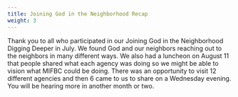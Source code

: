 ```yaml
---
title: Joining God in the Neighborhood Recap
weight: 3
---
```


Thank you to all who participated in our Joining God in the Neighborhood Digging Deeper in July. We found God and our neighbors reaching out to the neighbors in many different ways. We also had a luncheon on August 11 that people shared what each agency was doing so we might be able to vision what MIFBC could be doing. There was an opportunity to visit 12 different agencies and then 6 came to us to share on a Wednesday evening. You will be hearing more in another month or two.